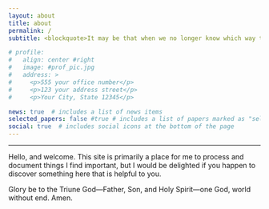 ```yaml
---
layout: about
title: about
permalink: /
subtitle: <blockquote>It may be that when we no longer know which way to go that we have come to our real journey. The mind that is not baffled is not employed. The impeded stream is the one that sings.<figcaption align="right">— Wendell Berry, <em>Our Real Work </em></figcaption></blockquote> #a href='#'>Affiliations</a>. Address. Contacts. Moto. Etc.

# profile:
#   align: center #right
#   image: #prof_pic.jpg
#   address: >
#     <p>555 your office number</p>
#     <p>123 your address street</p>
#     <p>Your City, State 12345</p>

news: true  # includes a list of news items
selected_papers: false #true # includes a list of papers marked as "selected={true}"
social: true  # includes social icons at the bottom of the page
---
```


***

Hello, and welcome. This site is primarily a place for me to process and document things I find important, but I would be delighted if you happen to discover something here that is helpful to you.

Glory be to the Triune God—Father, Son, and Holy Spirit—one God, world without end. Amen.

<!-- Write your biography here. Tell the world about yourself. Link to your favorite [subreddit](http://reddit.com). You can put a picture in, too. The code is already in, just name your picture `prof_pic.jpg` and put it in the `img/` folder.

Put your address / P.O. box / other info right below your picture. You can also disable any these elements by editing `profile` property of the YAML header of your `_pages/about.md`. Edit `_bibliography/papers.bib` and Jekyll will render your [publications page](/al-folio/publications/) automatically.

Link to your social media connections, too. This theme is set up to use [Font Awesome icons](http://fortawesome.github.io/Font-Awesome/) and [Academicons](https://jpswalsh.github.io/academicons/), like the ones below. Add your Facebook, Twitter, LinkedIn, Google Scholar, or just disable all of them. -->
